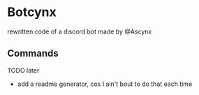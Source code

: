 # Botcynx

rewritten code of a discord bot made by @Ascynx

## Commands

TODO later

- add a readme generator, cos I ain't bout to do that each time
